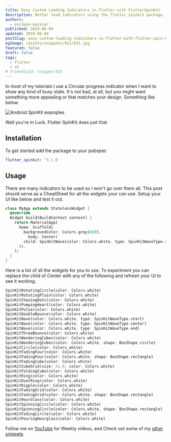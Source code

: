 ```yaml
---
title: Easy Custom Loading Indicators in Flutter with FlutterSpinKit
description: Better load indicators using the flutter_spinkit package.
authors:
  - en/dane-mackier
published: 2019-06-04
updated: 2019-06-04
postSlug: easy-custom-loading-indicators-in-flutter-with-flutter-spin-kit
ogImage: /assets/snippets/021/021.jpg
featured: false
draft: false
tags:
  - flutter
  - ui
# friendlyId: snippet-021
---
```


In most of my tutorials I use a Circular progress indicator when I want to show any kind of busy state. It's not bad, at all, but you might want something more appealing or that matches your design. Something like below.

![Android SpinKit examples](/assets/snippets/021/loaders.gif)

Well you're in Luck. Flutter SpinKit does just that.

## Installation

To get started add the package to your pubspec

```yaml
flutter_spinkit: ^3.1.0
```

## Usage

There are many indicators to be used so I won't go over them all. This post should serve as a CheatSheet for all the widgets your can use. Setup your UI like below and test it out.

```dart
class MyApp extends StatelessWidget {
  @override
  Widget build(BuildContext context) {
    return MaterialApp(
      home: Scaffold(
        backgroundColor: Colors.grey[800],
          body: Center(
        child: SpinKitWave(color: Colors.white, type: SpinKitWaveType.start),
      )),
    );
  }
}

```

Here is a list of all the widgets for you to use. To experiment you can replace the child of Center with any of the following and refresh your UI to see it working.

```dart
SpinKitRotatingCircle(color: Colors.white)
SpinKitRotatingPlain(color: Colors.white)
SpinKitChasingDots(color: Colors.white)
SpinKitPumpingHeart(color: Colors.white)
SpinKitPulse(color: Colors.white)
SpinKitDoubleBounce(color: Colors.white)
SpinKitWave(color: Colors.white, type: SpinKitWaveType.start)
SpinKitWave(color: Colors.white, type: SpinKitWaveType.center)
SpinKitWave(color: Colors.white, type: SpinKitWaveType.end)
SpinKitThreeBounce(color: Colors.white)
SpinKitWanderingCubes(color: Colors.white)
SpinKitWanderingCubes(color: Colors.white, shape: BoxShape.circle)
SpinKitCircle(color: Colors.white)
SpinKitFadingFour(color: Colors.white)
SpinKitFadingFour(color: Colors.white, shape: BoxShape.rectangle)
SpinKitFadingCube(color: Colors.white)
SpinKitCubeGrid(size: 51.0, color: Colors.white)
SpinKitFoldingCube(color: Colors.white)
SpinKitRing(color: Colors.white)
SpinKitDualRing(color: Colors.white)
SpinKitRipple(color: Colors.white)
SpinKitFadingGrid(color: Colors.white)
SpinKitFadingGrid(color: Colors.white, shape: BoxShape.rectangle)
SpinKitHourGlass(color: Colors.white)
SpinKitSpinningCircle(color: Colors.white)
SpinKitSpinningCircle(color: Colors.white, shape: BoxShape.rectangle)
SpinKitFadingCircle(color: Colors.white)
SpinKitPouringHourglass(color: Colors.white)
```

Follow me on [YouTube](https://www.youtube.com/c/filledstacks?sub_confirmation=1) for Weekly videos, and Check out some of my [other snippets](/snippets)
